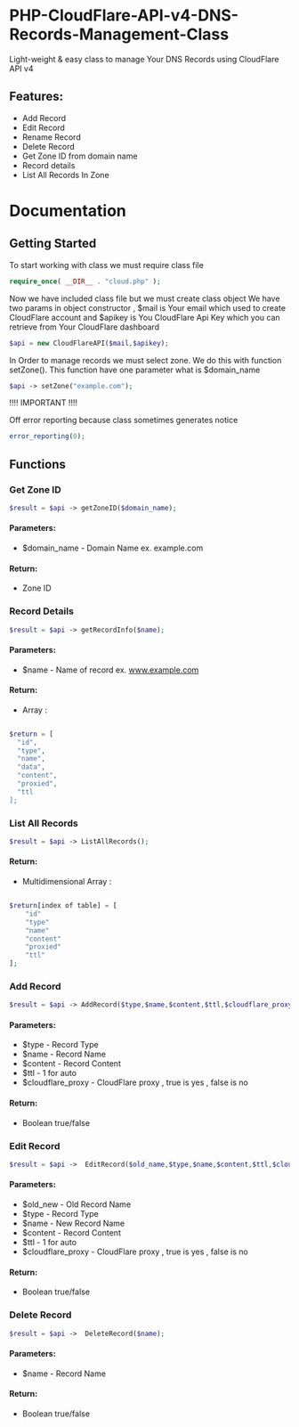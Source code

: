 # PHP-CloudFlare-API-v4-DNS-Records-Management-Class
Light-weight &amp; easy class to manage Your DNS Records using CloudFlare API v4

## Features:
* Add Record
* Edit Record
* Rename Record
* Delete Record
* Get Zone ID from domain name
* Record details
* List All Records In Zone

# Documentation



## Getting Started

To start working with class we must require class file

```php
require_once( __DIR__ . "cloud.php" );
```

Now we have included class file but we must create class object
We have two params in object constructor , $mail is Your email which used to create CloudFlare account and
$apikey is You CloudFlare Api Key which you can retrieve from Your CloudFlare dashboard

```php
$api = new CloudFlareAPI($mail,$apikey);
```
In Order to manage records we must select zone.
We do this with function setZone().
This function have one parameter what is $domain_name

```php
$api -> setZone("example.com");
```
!!!! IMPORTANT !!!!

Off error reporting because class sometimes generates notice

```php
error_reporting(0);
```

## Functions

### Get Zone ID

```php
$result = $api -> getZoneID($domain_name);
```

#### Parameters:
- $domain_name - Domain Name ex. example.com

#### Return:
- Zone ID

### Record Details

```php
$result = $api -> getRecordInfo($name);
```


#### Parameters:
- $name - Name of record  ex. www.example.com

#### Return:
- Array :
```php

$return = [
  "id",
  "type",
  "name",
  "data",
  "content",
  "proxied",
  "ttl
];
```

### List All Records

```php
$result = $api -> ListAllRecords();
```

#### Return:
- Multidimensional Array :
```php

$return[index of table] = [
	"id"
	"type"
	"name"
	"content"
	"proxied"
	"ttl" 
];
```

### Add Record

```php
$result = $api -> AddRecord($type,$name,$content,$ttl,$cloudflare_proxy);
```


#### Parameters:
- $type - Record Type
- $name - Record Name
- $content - Record Content
- $ttl - 1 for auto
- $cloudflare_proxy - CloudFlare proxy , true is yes , false is no

#### Return:
- Boolean true/false 

### Edit Record

```php
$result = $api ->  EditRecord($old_name,$type,$name,$content,$ttl,$cloudflare_proxy);
```


#### Parameters:
- $old_new - Old Record Name
- $type - Record Type
- $name - New Record Name
- $content - Record Content
- $ttl - 1 for auto
- $cloudflare_proxy - CloudFlare proxy , true is yes , false is no

#### Return:
- Boolean true/false 

### Delete Record

```php
$result = $api ->  DeleteRecord($name);
```


#### Parameters:
- $name - Record Name

#### Return:
- Boolean true/false 



















